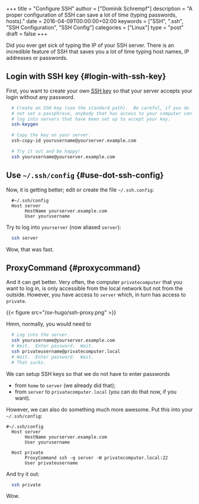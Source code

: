 +++
title = "Configure SSH"
author = ["Dominik Schrempf"]
description = "A proper configuration of SSH can save a lot of time (typing passwords, hosts)."
date = 2016-04-09T00:00:00+02:00
keywords = ["SSH", ".ssh", "SSH Configuration", "SSH Config"]
categories = ["Linux"]
type = "post"
draft = false
+++

Did you ever get sick of typing the IP of your SSH server.  There is
an incredible feature of SSH that saves you a lot of time typing
host names, IP addresses or passwords.


## Login with SSH key {#login-with-ssh-key}

First, you want to create your own [SSH key](https://wiki.archlinux.org/index.php/SSH_keys) so that your server accepts
your login without any password.

```bash
  # Create an SSH key (use the standard path).  Be careful, if you do
  # not set a passphrase, anybody that has access to your computer can
  # log into servers that have been set up to accept your key.
  ssh-keygen

  # Copy the key on your server.
  ssh-copy-id yourusername@yourserver.example.com

  # Try it out and be happy!
  ssh yourusername@yourserver.example.com
```


## Use `~/.ssh/config` {#use-dot-ssh-config}

Now, it is getting better; edit or create the file `~/.ssh.config`:

```text
  #~/.ssh/config
  Host server
       HostName yourserver.example.com
       User yourusername
```

Try to log into `yourserver` (now aliased `server`):

```bash
  ssh server
```

Wow, that was fast.


## ProxyCommand {#proxycommand}

And it can get better.  Very often, the computer `privatecomputer`
that you want to log in, is only accessible from the local network but
not from the outside.  However, you have access to `server` which,
in turn has access to `private`.

{{< figure src="/ox-hugo/ssh-proxy.png" >}}

Hmm, normally, you would need to

```bash
  # Log into the server.
  ssh yourusername@yourserver.example.com
  # Wait.  Enter password.  Wait.
  ssh privateusername@privatecomputer.local
  # Wait.  Enter password.  Wait.
  # That sucks.
```

We can setup SSH keys so that we do not have to enter passwords

-   from `home` to `server` (we already did that);
-   from `server` to `privatecomputer.local` (you can do that now,
    if you want).

However, we can also do something much more awesome.  Put this into
your `~/.ssh/config`:

```text
#~/.ssh/config
  Host server
       HostName yourserver.example.com
       User yourusername

  Host private
       ProxyCommand ssh -q server -W privatecomputer.local:22
       User privateusername
```

And try it out:

```bash
  ssh private
```

Wow.
